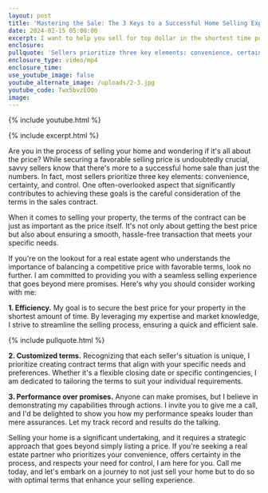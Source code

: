 ```yaml
---
layout: post
title: 'Mastering the Sale: The 3 Keys to a Successful Home Selling Experience'
date: 2024-02-15 05:00:00
excerpt: I want to help you sell for top dollar in the shortest time possible.
enclosure:
pullquote: 'Sellers prioritize three key elements: convenience, certainty, and control.'
enclosure_type: video/mp4
enclosure_time:
use_youtube_image: false
youtube_alternate_image: /uploads/2-3.jpg
youtube_code: Twx5bvzEOQo
image:
---
```

{% include youtube.html %}

{% include excerpt.html %}

Are you in the process of selling your home and wondering if it's all about the price? While securing a favorable selling price is undoubtedly crucial, savvy sellers know that there's more to a successful home sale than just the numbers. In fact, most sellers prioritize three key elements: convenience, certainty, and control. One often-overlooked aspect that significantly contributes to achieving these goals is the careful consideration of the terms in the sales contract.

When it comes to selling your property, the terms of the contract can be just as important as the price itself. It's not only about getting the best price but also about ensuring a smooth, hassle-free transaction that meets your specific needs.

If you're on the lookout for a real estate agent who understands the importance of balancing a competitive price with favorable terms, look no further. I am committed to providing you with a seamless selling experience that goes beyond mere promises. Here's why you should consider working with me:

**1\. Efficiency.** My goal is to secure the best price for your property in the shortest amount of time. By leveraging my expertise and market knowledge, I strive to streamline the selling process, ensuring a quick and efficient sale.

{% include pullquote.html %}

**2\. Customized terms.** Recognizing that each seller's situation is unique, I prioritize creating contract terms that align with your specific needs and preferences. Whether it's a flexible closing date or specific contingencies, I am dedicated to tailoring the terms to suit your individual requirements.

**3\. Performance over promises.** Anyone can make promises, but I believe in demonstrating my capabilities through actions. I invite you to give me a call, and I'd be delighted to show you how my performance speaks louder than mere assurances. Let my track record and results do the talking.

Selling your home is a significant undertaking, and it requires a strategic approach that goes beyond simply listing a price. If you're seeking a real estate partner who prioritizes your convenience, offers certainty in the process, and respects your need for control, I am here for you. Call me today, and let's embark on a journey to not just sell your home but to do so with optimal terms that enhance your selling experience.